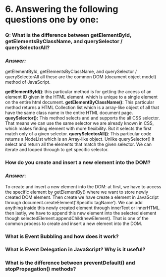 # 6. Answering the following questions one by one:

### Q: What is the difference between getElementById, getElementsByClassName, and querySelector / querySelectorAll?

### _Answer:_

getElementById, getElementsByClassName, and querySelector / querySelectorAll all these are the common DOM (document object model) method of JavaScript.

**getElementById()**: this particular method is for getting the access of an element ID given in the HTML element. which is unique to a single element on the entire html document.
**getElementByClassName()**: This particular method returns a HTML Collection list which is a array-like object of all that have the same class name in the entire HTML document page.
**queySelector():** This method selects and and supports the all CSS selector. That means we can use the same selector we are already known in CSS, which makes finding element with more flexibility. But it selects the first match only of a given selector.
**querySelectorAll()**: This particular code returns a NodeList which is an Array-like object. Unlike querySelector() it select and return all the elements that match the given selector. We can iterate and looped through to get specific selector.

### How do you create and insert a new element into the DOM?

### _Answer_:

To create and insert a new element into the DOM: at first, we have to access the specific element by getElementBy() where we want to store newly created DOM element. Then create we have create a element in JavaScript through document.createElement('Specific tagName'). We can add anything inside this newly created element through innerText or innerHTML. then lastly, we have to append this new element into the selected element though selectedElement.appendChild(newElement). That is one of the common process to create and insert a new element into the DOM.

### What is Event Bubbling and how does it work?

### What is Event Delegation in JavaScript? Why is it useful?

### What is the difference between preventDefault() and stopPropagation() methods?
